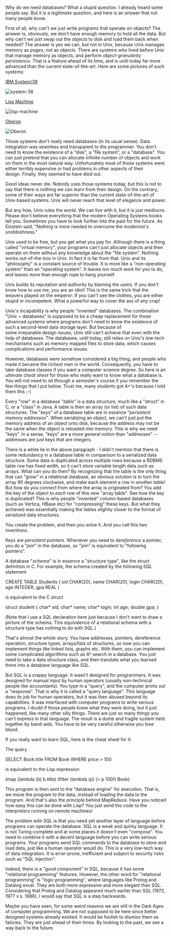 Why do we need databases? What a stupid question. I already heard some people say. But it is a legitimate question, and here is an answer that not many people know.

<span>First of all, why can't we just write programs that operate on objects? The answer is, obviously, we don't have enough memory to hold all the data. But why can't we just swap out the objects to disk and load them back when needed? The answer is yes we can, but not in Unix, because Unix manages memory as</span> _pages_<span>, not as</span> _objects_<span>. There are systems who lived before Unix that manage memory as objects, and perform </span>_object-granularity persistence_<span>. That is a feature ahead of its time, and is until today far more advanced than the current state-of-the-art. Here are some pictures of such systems:</span>

[IBM System/38](http://en.wikipedia.org/wiki/IBM_System/38)

<div class="captioned-image-container">

![](https://substackcdn.com/image/fetch/w_1456,c_limit,f_auto,q_auto:good,fl_progressive:steep/https%3A%2F%2Fbucketeer-e05bbc84-baa3-437e-9518-adb32be77984.s3.amazonaws.com%2Fpublic%2Fimages%2F3a93a378-7287-4073-897a-93f539095687_200x150.jpeg "system-38")


[Lisp Machine](http://en.wikipedia.org/wiki/Lisp_machine)

<div class="captioned-image-container">

![](https://substackcdn.com/image/fetch/w_1456,c_limit,f_auto,q_auto:good,fl_progressive:steep/https%3A%2F%2Fbucketeer-e05bbc84-baa3-437e-9518-adb32be77984.s3.amazonaws.com%2Fpublic%2Fimages%2Fa5241935-c588-466a-8e2d-696cf8a9ce5c_160x211.jpeg "lisp-machine")


[Oberon](http://www.ics.uci.edu/~franz/Site/pubs-pdf/BC03.pdf)

<div class="captioned-image-container">

![](https://substackcdn.com/image/fetch/w_1456,c_limit,f_auto,q_auto:good,fl_progressive:steep/https%3A%2F%2Fbucketeer-e05bbc84-baa3-437e-9518-adb32be77984.s3.amazonaws.com%2Fpublic%2Fimages%2F7c88c323-26de-4453-9027-986f2438d2d4_200x151.png "Oberon")


Those systems don't really need databases (in its usual sense). Data integration was seamless and transparent to the programmer. You don't need to know the existence of a "disk", a "file system", or a "database". You can just pretend that you can allocate infinite number of objects and work on them in the most natural way. Unfortunately most of those systems were either terribly expensive or had problems in other aspects of their design. Finally, they seemed to have died out.

Good ideas never die. Nobody uses those systems today, but this is not to say that there is nothing we can learn from their design. On the contrary, some of their ways are far superior than the current state-of-the-art of Unix-based systems. Unix will never reach that level of elegance and power.

But any how, Unix rules the world. We can live with it, but it is just mediocre. Please don't believe everything that the modern Operating Systems books tell you. Sometimes you have to look further into the past for the future. As Einstein said, "Nothing is more needed to overcome the modernist's snobbishness."

Unix used to be free, but you get what you pay for. Although there is a thing called "virtual memory", your programs can't just allocate objects and then operate on them without any knowledge about the "file system". Nothing works out-of-the-box in Unix. In fact it is far from that. Unix and its "philosophy" is a constant source of trouble. It is more like a "non-operating system" than an "operating system". It leaves too much work for you to do, and leaves more than enough rope to hang yourself.

Unix builds its reputation and authority by blaming the users. If you don't know how to use me, you are an idiot! This is the same trick that the weavers played on the emperor: If you can't see the clothes, you are either stupid or incompetent. What a powerful way to cover the ass of any crap!

Unix's incapability is why people "invented" databases. The combination "Unix + databases" is supposed to be a cheap replacement for those advanced systems where programs don't need to know the existence of such a second-level data storage layer. But because of some irreparable design issues, Unix still can't achieve that even with the help of databases. The databases, until today, still relies on Unix's low-tech mechanisms such as memory mapped files to store data, which causes complications and performance issues.

<span>However, databases were somehow considered a big thing, and people who made it became the richest men in the world. Consequently, you have to take database classes if you want a computer science degree. So here is an</span> _ultimate cheat sheet_ <span>for those who really want to know what a database is. You will not need to sit through a semester's course if you remember the few things that I put below. Trust me, many students got A+'s because I told them this ;-)</span>

<span>Every "</span>_row_<span>" in a database "</span>_table_<span>" is a data structure, much like a "struct" in C, or a "class" in Java. A table is then an array (or list) of such data structures. The "</span>_keys_<span>" of a database table are in essence "</span>_persistent memory addresses"_<span>. When serializing an object, we can't just put the memory address of an object onto disk, because the address may not be the same when the object is reloaded into memory. This is why we need "keys". In a sense, "keys" are a more general notion than "addresses" -- addresses are just keys that are integers.</span>

<span>There is a white lie in the above paragraph - I didn't mention that there is some redundancy in a database table in comparison to a serialized data structure. Some data is duplicated across multiple rows because a RDBMS table row has fixed width, so it can't store variable length data such as arrays. What can you do then? By recognizing that the table is the only thing that can "grow" in a relational database, an obvious solution is to turn the array 90 degrees clockwise, and make each element a row in</span> _another table_<span>! But how do you connect from where the array is originated from? You add the key of the object to</span> _each_ <span>row of this new "array table". See how the key is duplicated? This is why people "invented" column-based databases (such as Vertica, HBase etc) for "compressing" these keys. But what they achieved was essentially making the tables slightly closer to the format of serialized data structures.</span>

You create the problem, and then you solve it. And you call this two inventions.

<span>Keys are </span>_persistent pointers_<span>. Whenever you need to</span> _dereference_ <span>a pointer, you do a "</span>_join_<span>" in the database, so "join" is equivalent to "following pointers".</span>

<span>A database "</span>_schema_<span>" is in essence a "structure type", like the struct definition in C. For example, the schema created by the following SQL statement</span>

CREATE TABLE Students ( sid CHAR(20),
name CHAR(20),
login CHAR(20),
age INTEGER,
gpa REAL )

is equivalent to the C struct

struct student {
char* sid;
char* name;
char* login;
int age;
double gpa;
}

(Note that I use a SQL declaration here just because I don't want to draw a picture of the schema. This equivalence of a relational schema with a structure type has nothing to do with SQL.)

That's almost the whole story. You have addresses, pointers, dereference operation, structure types, arrays/lists of structures, so now you can implement things like linked lists, graphs etc. With them, you can implement some complicated algorithms such as A* search in a database. You just need to take a data structure class, and then translate what you learned there into a database language like SQL.

But SQL is a crappy language. It wasn't designed for programmers. It was designed for manual input by human operators (usually non-technical people like accountants). You type in a "query", and the computer prints out a "response". That is why it is called a "query language". This language does its job for human operators, but it was then abused beyond its capabilities. It was interfaced with computer programs to write serious programs. I doubt if those people knew what they were doing, but it just happened, like many other silly things. There are just so many things you can't express in that language. The result is a dumb and fragile system held together by band-aids. You have to be very careful otherwise you lose blood.

If you really want to learn SQL, here is the cheat sheet for it:

The query

SELECT Book.title
FROM Book
WHERE price > 100

is equivalent to the Lisp expression

(map (lambda (b) b.title)
(filter (lambda (p) (> p 100)) Book)

This program is then sent to the "database engine" for execution. That is, we move the program to the data, instead of loading the data to the program. And that's also the principle behind MapReduce. Have you noticed how easy this can be done with Lisp? You just send the code to the interpreters running on remote machines!

The problem with SQL is that you need yet another layer of language before programs can operate the database. SQL is a weak and quirky language. It is not Turing-complete and at some places it doesn't even "compose". You need to combine it with a decent language before you can write serious programs. Your programs send SQL commands to the database to store and load data, just like a human operator would do. This is a very low-tech way of data integration. It is error-prone, inefficient and subject to security risks such as "SQL injection".

Indeed, there is a "good component" in SQL, because it has some "relational programming" features. However, the other word for "relational programming" is "logic programming", where languages like Prolog and Datalog excel. They are both more expressive and more elegant than SQL. Considering that Prolog and Datalog appeared much earlier than SQL (1972, 1977 v.s. 1986), I would say that SQL is a step backwards.

Maybe you have seen, for some weird reasons we are still in the Dark Ages of computer programming. We are not supposed to be here since better designed systems already existed. It would be foolish to dismiss them as failures. They are just ahead of their times. By looking to the past, we see a way back to the future.
